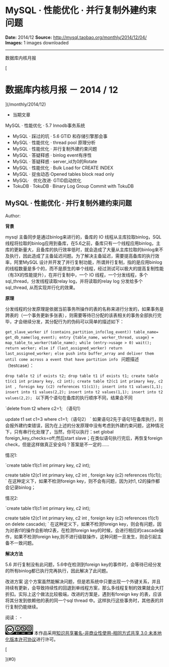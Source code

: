 # MySQL · 性能优化 · 并行复制外建约束问题

**Date:** 2014/12
**Source:** http://mysql.taobao.org/monthly/2014/12/04/
**Images:** 1 images downloaded

---

数据库内核月报

 [
 # 数据库内核月报 － 2014 / 12
 ](/monthly/2014/12)

 * 当期文章

 MySQL · 性能优化 · 5.7 Innodb事务系统
* MySQL · 踩过的坑 · 5.6 GTID 和存储引擎那会事
* MySQL · 性能优化 · thread pool 原理分析
* MySQL · 性能优化 · 并行复制外建约束问题
* MySQL · 答疑释惑 · binlog event有序性
* MySQL · 答疑释惑 · server_id为0的Rotate
* MySQL · 性能优化 · Bulk Load for CREATE INDEX
* MySQL · 捉虫动态·Opened tables block read only
* MySQL·　优化改进· GTID启动优化
* TokuDB · TokuDB · Binary Log Group Commit with TokuDB

 ## MySQL · 性能优化 · 并行复制外建约束问题 
 Author: 

 **背景**

mysql 主备同步是通过binlog来进行的，备库的 IO 线程从主库拉取binlog，SQL线程将拉取的binlog应用到备库，在5.6之前，备库只有一个线程应用binlog，主库的更新量大，且备库的执行效率低时，就会造成了大量从主库拉取的binlog来不及执行，因此造成了主备延迟问题。为了解决主备延迟，需要提高备库的执行效率，阿里MySQL 设计并开发了并行复制功能，所谓并行复制，指的是应用binlog的线程数量是多个的，而不是原生的单个线程，经过测试可以极大的提高复制性能（有3X的性能提升），在并行复制中，一个 IO 线程，一个分发线程，多个sql_thread，分发线程读取relay log，并将读取的relay log 分发给多个sql_thread, 从而实现并行化的效果。

**原理**

分发线程的分发原理是依据当前事务所操作的表的名称来进行分发的，如果事务是跨表的（一个事务更新多张表），则需要等待已分配的该表相关的事务全部执行完毕，才会继续分发，其分配行为的伪码可以简单的描述如下：

`get_slave_worker
if (contains_partition_info(log_event))
table_name= get_db_name(log_event);
entry {table_name, worker_thread, usage} = map_table_to_worker(table_name);
while (entry->usage > 0)
wait();
return worker;
else if (last_assigned_worker)
return last_assigned_worker;
else
push into buffer_array and deliver them until come across a event that have partition info
`
问题描述（testcase）：

`drop table t2 if exists t2;
drop table t1 if exists t1;
create table t1(c1 int primary key, c2 int);
create table t2(c1 int primary key, c2 int , foreign key (c2) references t1(c1));
insert into t1 values(1,1);
insert into t1 values(2,2);
insert into t2 values(1,1);
insert into t2 values(2,2);
`
以下两个语句在备库的执行顺序不同，结果会不同

`delete from t2 where c2=1; （语句1）

update t1 set c1=3 where c1=1;（语句2）
`
如果语句2先于语句1在备库执行，则会报外建约束错误，因为在上述的分发原理中没有考虑到外建约束问题，这种情况下，只有串行化处理了，当然，你可以执行：set global foreign_key_checks=off;然后start slave；在类似语句执行完后，再恢复foreign check，但是这样做真正安全吗？答案是不一定的……

情况1:

`create table t1(c1 int primary key, c2 int);

create table t2(c1 int primary key, c2 int , foreign key (c2) references t1(c1));
`
在这种定义下，如果不检测foreign key，则不会有问题，因为对t1, t2的操作都会记录binlog；

情况2:

`create table t1(c1 int primary key, c2 int);

create table t2(c1 int primary key, c2 int , foreign key (c2) references t1(c1) on delete cascade);
`
在这种定义下，如果不检测foreign key，则会有问题，因为对表t1的操作会影响t2表，在检测foreign key的时候，会进行相应的cascade操作，如果不检测foreign key,则不进行级联操作，这种问题一旦发生，则会引起主备不一致问题。

**解决方法**

5.6 并行复制没有此问题，5.6中在检测到foreign key的事件时，会等待已经分发的所有binlog都已执行完再执行，因此解决了此问题。

改进方案 这个方案虽然能解决问题，但是若系统中只要出现一个外键关系，并且持续有更新，会导致持续性的回退到单线程方案，那么多线程复制的效果就会大打折扣。实际上这个做法比较极端，改进的方案是，遇到有foreign key 的表，应该将其分发到依赖他的表的同一个sql thread 中。这样执行这些事务时，其他表的并行复制仍能继续。

 阅读： - 

[![知识共享许可协议](.img/8232d49bd3e9_88x31.png)](http://creativecommons.org/licenses/by-nc-sa/3.0/)
本作品采用[知识共享署名-非商业性使用-相同方式共享 3.0 未本地化版本许可协议](http://creativecommons.org/licenses/by-nc-sa/3.0/)进行许可。

 [

 ](#0)